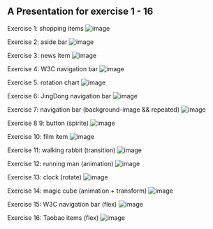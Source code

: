 ## A Presentation for exercise 1 - 16
Exercise 1: shopping items
![image](https://github.com/SaoriKaku/HTML-CSS/blob/master/screenshot/exercise1.png)

Exercise 2: aside bar
![image](https://github.com/SaoriKaku/HTML-CSS/blob/master/screenshot/exercise2.png)

Exercise 3: news item
![image](https://github.com/SaoriKaku/HTML-CSS/blob/master/screenshot/exercise3.png)

Exercise 4: W3C navigation bar
![image](https://github.com/SaoriKaku/HTML-CSS/blob/master/screenshot/exercise4.png)

Exercise 5: rotation chart
![image](https://github.com/SaoriKaku/HTML-CSS/blob/master/screenshot/exercise5.png)

Exercise 6: JingDong navigation bar
![image](https://github.com/SaoriKaku/HTML-CSS/blob/master/screenshot/exercise6.png)

Exercise 7: navigation bar (background-image && repeated)
![image](https://github.com/SaoriKaku/HTML-CSS/blob/master/screenshot/exercise7.png)

Exercise 8 9: button (spirite)
![image](https://github.com/SaoriKaku/HTML-CSS/blob/master/screenshot/exercise8_9.png)

Exercise 10: film item
![image](https://github.com/SaoriKaku/HTML-CSS/blob/master/screenshot/exercise10.png)

Exercise 11: walking rabbit (transition)
![image](https://github.com/SaoriKaku/HTML-CSS/blob/master/screenshot/exercise11.png)

Exercise 12: running man (animation)
![image](https://github.com/SaoriKaku/HTML-CSS/blob/master/screenshot/exercise12.png)

Exercise 13: clock (rotate)
![image](https://github.com/SaoriKaku/HTML-CSS/blob/master/screenshot/exercise13.png)

Exercise 14: magic cube (animation + transform)
![image](https://github.com/SaoriKaku/HTML-CSS/blob/master/screenshot/exercise14.png)

Exercise 15: W3C navigation bar (flex)
![image](https://github.com/SaoriKaku/HTML-CSS/blob/master/screenshot/exercise15.png)

Exercise 16: Taobao items (flex)
![image](https://github.com/SaoriKaku/HTML-CSS/blob/master/screenshot/exercise16.png)

